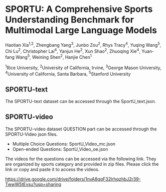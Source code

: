 # SPORTU: A Comprehensive Sports Understanding Benchmark for Multimodal Large Language Models
Haotian Xia<sup>1,2</sup>, Zhengbang Yang<sup>3</sup>, Junbo Zou<sup>2</sup>, Rhys Tracy<sup>4</sup>, Yuqing Wang<sup>5</sup>, Chi Lu<sup>2</sup>, Christopher Lai<sup>4</sup>, Yanjun He<sup>2</sup>, Xun Shao<sup>2</sup>, Zhuoqing Xie<sup>4</sup>, Yuan-fang Wang<sup>5</sup>, Weining Shen<sup>2</sup>, Hanjie Chen<sup>1</sup>

<sup>1</sup>Rice University, <sup>2</sup>University of California, Irvine, <sup>3</sup>George Mason University, <sup>4</sup>University of California, Santa Barbara, <sup>5</sup>Stanford University

## SPORTU-text
The SPORTU-text dataset can be accessed through the SportU_text.json.

## SPORTU-video
The SPORTU-video dataset QUESTION part can be accessed through the SPORTU-Video json files.
- Multiple Choice Questions: SportU_Video_mc.json
- Open-ended Questions: SportU_Video_oe.json

The videos for the questions can be accessed via the following link. They are organized by sports category and provided in zip files. Please click the link or copy and paste it to access the videos.

https://drive.google.com/drive/folders/1nvA8gqF32lrhqzhbJ2r39-TwwW5tEvsu?usp=sharing
